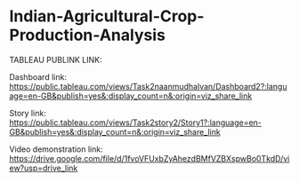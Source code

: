 # Indian-Agricultural-Crop-Production-Analysis

TABLEAU PUBLINK LINK:

Dashboard link: https://public.tableau.com/views/Task2naanmudhalvan/Dashboard2?:language=en-GB&publish=yes&:display_count=n&:origin=viz_share_link

Story link: https://public.tableau.com/views/Task2story2/Story1?:language=en-GB&publish=yes&:display_count=n&:origin=viz_share_link

Video demonstration link: https://drive.google.com/file/d/1fvoVFUxbZyAhezdBMfVZBXspwBo0TkdD/view?usp=drive_link
